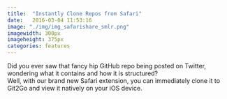 ```yaml
---
title:  "Instantly Clone Repos from Safari"
date:   2016-03-04 11:53:16
image: "./img/img_safarishare_smlr.png"
imagewidth: 300px
imageheight: 375px
categories: features
---
```


Did you ever saw that fancy hip GitHub repo being posted on Twitter, wondering what it contains and how it is structured?<br>Well, with our brand new Safari extension, you can immediately clone it to Git2Go and view it natively on your iOS device.

